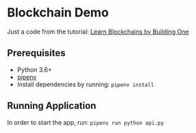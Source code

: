 # Blockchain Demo

Just a code from the tutorial: [Learn Blockchains by Building One](https://hackernoon.com/learn-blockchains-by-building-one-117428612f46)

## Prerequisites
- Python 3.6+
- [pipenv](https://docs.pipenv.org/)
- Install dependencies by running: `pipenv install`

## Running Application

In order to start the app, run: `pipenv run python api.py`



